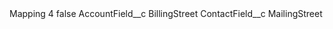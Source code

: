 <?xml version="1.0" encoding="UTF-8"?>
<CustomMetadata xmlns="http://soap.sforce.com/2006/04/metadata" xmlns:xsi="http://www.w3.org/2001/XMLSchema-instance" xmlns:xsd="http://www.w3.org/2001/XMLSchema">
    <label>Mapping 4</label>
    <protected>false</protected>
    <values>
        <field>AccountField__c</field>
        <value xsi:type="xsd:string">BillingStreet</value>
    </values>
    <values>
        <field>ContactField__c</field>
        <value xsi:type="xsd:string">MailingStreet</value>
    </values>
</CustomMetadata>
